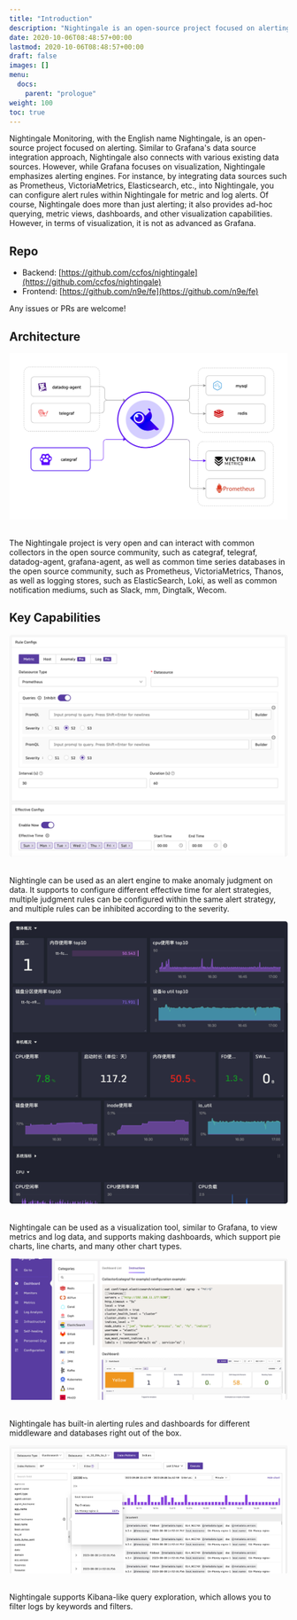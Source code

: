 ```yaml
---
title: "Introduction"
description: "Nightingale is an open-source project focused on alerting. Similar to Grafana's data source integration approach, Nightingale also connects with various existing data sources. However, while Grafana focuses on visualization, Nightingale emphasizes alerting engines."
date: 2020-10-06T08:48:57+00:00
lastmod: 2020-10-06T08:48:57+00:00
draft: false
images: []
menu:
  docs:
    parent: "prologue"
weight: 100
toc: true
---
```


Nightingale Monitoring, with the English name Nightingale, is an open-source project focused on alerting. Similar to Grafana's data source integration approach, Nightingale also connects with various existing data sources. However, while Grafana focuses on visualization, Nightingale emphasizes alerting engines. For instance, by integrating data sources such as Prometheus, VictoriaMetrics, Elasticsearch, etc., into Nightingale, you can configure alert rules within Nightingale for metric and log alerts. Of course, Nightingale does more than just alerting; it also provides ad-hoc querying, metric views, dashboards, and other visualization capabilities. However, in terms of visualization, it is not as advanced as Grafana.

## Repo

- Backend: [https://github.com/ccfos/nightingale](https://github.com/ccfos/nightingale)
- Frontend: [https://github.com/n9e/fe](https://github.com/n9e/fe)

Any issues or PRs are welcome!

## Architecture

<img src="/images/intro/arch-simple.png" />
<br />
<br />

The Nightingale project is very open and can interact with common collectors in the open source community, such as categraf, telegraf, datadog-agent, grafana-agent, as well as common time series databases in the open source community, such as Prometheus, VictoriaMetrics, Thanos, as well as logging stores, such as ElasticSearch, Loki, as well as common notification mediums, such as Slack, mm, Dingtalk, Wecom.

## Key Capabilities

<img src="/images/intro/rule-config.png" />
<br />
<br />

Nightingle can be used as an alert engine to make anomaly judgment on data. It supports to configure different effective time for alert strategies, multiple judgment rules can be configured within the same alert strategy, and multiple rules can be inhibited according to the severity.

<img src="/images/intro/dashboard-black.png" />
<br />
<br />

Nightingale can be used as a visualization tool, similar to Grafana, to view metrics and log data, and supports making dashboards, which support pie charts, line charts, and many other chart types.

<img src="/images/intro/integrations.png" />
<br />
<br />

Nightingale has built-in alerting rules and dashboards for different middleware and databases right out of the box.

<img src="/images/intro/elasticsearch-index-patterns.png" />
<br />
<br />

Nightingale supports Kibana-like query exploration, which allows you to filter logs by keywords and filters.



